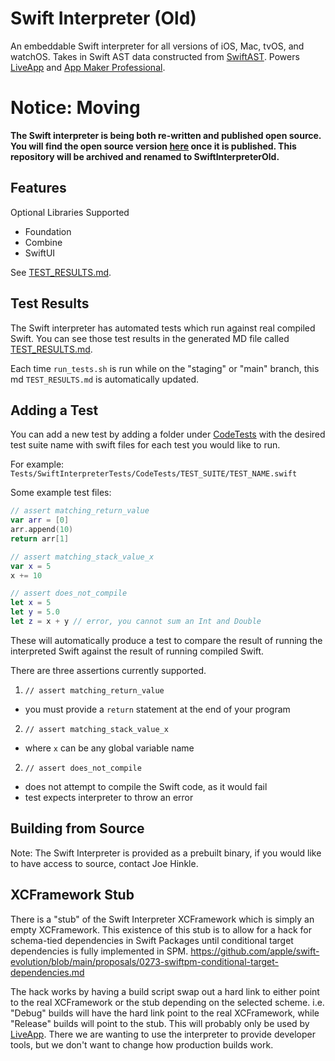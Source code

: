 # Swift Interpreter (Old)

An embeddable Swift interpreter for all versions of iOS, Mac, tvOS, and watchOS. Takes in Swift AST data constructed from [SwiftAST](https://github.com/App-Maker-Software/SwiftAST). Powers [LiveApp](http://github.com/App-Maker-Software/LiveApp) and [App Maker Professional](https://appmakerios.com).

# Notice: Moving

**The Swift interpreter is being both re-written and published open source. You will find the open source version [here](https://github.com/App-Maker-Software/SwiftInterpreter) once it is published. This repository will be archived and renamed to SwiftInterpreterOld.**








## Features

Optional Libraries Supported

- Foundation
- Combine
- SwiftUI

See [TEST_RESULTS.md](https://github.com/App-Maker-Software/SwiftInterpreter/blob/main/TEST_RESULTS.md).

## Test Results

The Swift interpreter has automated tests which run against real compiled Swift. You can see those test results in the generated MD file called [TEST_RESULTS.md](https://github.com/App-Maker-Software/SwiftInterpreter/blob/main/TEST_RESULTS.md).

Each time `run_tests.sh` is run while on the "staging" or "main" branch, this md `TEST_RESULTS.md` is automatically updated.

## Adding a Test

You can add a new test by adding a folder under [CodeTests](https://github.com/App-Maker-Software/SwiftInterpreter/tree/main/Tests/SwiftInterpreterTests/CodeTests) with the desired test suite name with swift files for each test you would like to run.

For example: `Tests/SwiftInterpreterTests/CodeTests/TEST_SUITE/TEST_NAME.swift`

Some example test files:

```swift
// assert matching_return_value
var arr = [0]
arr.append(10)
return arr[1]
```

```swift
// assert matching_stack_value_x
var x = 5
x += 10
```

```swift
// assert does_not_compile
let x = 5
let y = 5.0
let z = x + y // error, you cannot sum an Int and Double
```

These will automatically produce a test to compare the result of running the interpreted Swift against the result of running compiled Swift.

There are three assertions currently supported.

1. `// assert matching_return_value`

- you must provide a `return` statement at the end of your program

2. `// assert matching_stack_value_x`

- where `x` can be any global variable name

2. `// assert does_not_compile`

- does not attempt to compile the Swift code, as it would fail
- test expects interpreter to throw an error

## Building from Source

Note: The Swift Interpreter is provided as a prebuilt binary, if you would like to have access to source, contact Joe Hinkle.


## XCFramework Stub

There is a "stub" of the Swift Interpreter XCFramework which is simply an empty XCFramework. This existence of this stub is to allow for a hack for schema-tied dependencies in Swift Packages until conditional target dependencies is fully implemented in SPM. https://github.com/apple/swift-evolution/blob/main/proposals/0273-swiftpm-conditional-target-dependencies.md

The hack works by having a build script swap out a hard link to either point to the real XCFramework or the stub depending on the selected scheme. i.e. "Debug" builds will have the hard link point to the real XCFramework, while "Release" builds will point to the stub. This will probably only be used by [LiveApp](http://github.com/App-Maker-Software/LiveApp). There we are wanting to use the interpreter to provide developer tools, but we don't want to change how production builds work. 

